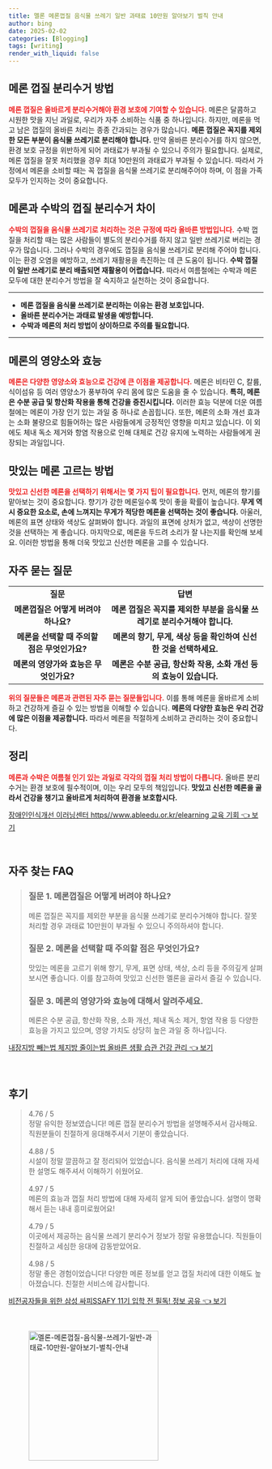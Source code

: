 ```yaml
---
title: 멜론 메론껍질 음식물 쓰레기 일반 과태료 10만원 알아보기 벌칙 안내
author: bing
date: 2025-02-02
categories: [Blogging]
tags: [writing]
render_with_liquid: false
---
```



<h2 id='메론껍질분리수거방법'>메론 껍질 분리수거 방법</h2>

<p><b><span style="color: #ee2323;">메론 껍질은 올바르게 분리수거해야 환경 보호에 기여할 수 있습니다.</span></b> 메론은 달콤하고 시원한 맛을 지닌 과일로, 우리가 자주 소비하는 식품 중 하나입니다. 하지만, 메론을 먹고 남은 껍질의 올바른 처리는 종종 간과되는 경우가 많습니다. <b>메론 껍질은 꼭지를 제외한 모든 부분이 음식물 쓰레기로 분리해야 합니다.</b> 만약 올바른 분리수거를 하지 않으면, 환경 보호 규정을 위반하게 되어 과태료가 부과될 수 있으니 주의가 필요합니다. 실제로, 메론 껍질을 잘못 처리했을 경우 최대 10만원의 과태료가 부과될 수 있습니다. 따라서 가정에서 메론을 소비할 때는 꼭 껍질을 음식물 쓰레기로 분리해주어야 하며, 이 점을 가족 모두가 인지하는 것이 중요합니다.</p>

<h2 id='메론과수박의차이'>메론과 수박의 껍질 분리수거 차이</h2>

<p><b><span style="color: #ee2323;">수박의 껍질을 음식물 쓰레기로 처리하는 것은 규정에 따라 올바른 방법입니다.</span></b> 수박 껍질을 처리할 때는 많은 사람들이 별도의 분리수거를 하지 않고 일반 쓰레기로 버리는 경우가 많습니다. 그러나 수박의 경우에도 껍질을 음식물 쓰레기로 분리해 주어야 합니다. 이는 환경 오염을 예방하고, 쓰레기 재활용을 촉진하는 데 큰 도움이 됩니다. <b>수박 껍질이 일반 쓰레기로 분리 배출되면 재활용이 어렵습니다.</b> 따라서 여름철에는 수박과 메론 모두에 대한 분리수거 방법을 잘 숙지하고 실천하는 것이 중요합니다.</p>

<hr />

<ul>
    <li><b>메론 껍질을 음식물 쓰레기로 분리하는 이유는 환경 보호입니다.</b></li>
    <li><b>올바른 분리수거는 과태료 발생을 예방합니다.</b></li>
    <li><b>수박과 메론의 처리 방법이 상이하므로 주의를 필요합니다.</b></li>
</ul>

<hr />

<h2 id='메론의영양소와효능'>메론의 영양소와 효능</h2>

<p><b><span style="color: #ee2323;">메론은 다양한 영양소와 효능으로 건강에 큰 이점을 제공합니다.</span></b> 메론은 비타민 C, 칼륨, 식이섬유 등 여러 영양소가 풍부하여 우리 몸에 많은 도움을 줄 수 있습니다. <b>특히, 메론은 수분 공급 및 항산화 작용을 통해 건강을 증진시킵니다.</b> 이러한 효능 덕분에 더운 여름철에는 메론이 가장 인기 있는 과일 중 하나로 손꼽힙니다. 또한, 메론의 소화 개선 효과는 소화 불량으로 힘들어하는 많은 사람들에게 긍정적인 영향을 미치고 있습니다. 이 외에도 체내 독소 제거와 항염 작용으로 인해 대체로 건강 유지에 노력하는 사람들에게 권장되는 과일입니다.</p>

<h2 id='메론고르는방법'>맛있는 메론 고르는 방법</h2>

<p><b><span style="color: #ee2323;">맛있고 신선한 메론을 선택하기 위해서는 몇 가지 팁이 필요합니다.</span></b> 먼저, 메론의 향기를 맡아보는 것이 중요합니다. 향기가 강한 메론일수록 맛이 좋을 확률이 높습니다. <b>무게 역시 중요한 요소로, 손에 느껴지는 무게가 적당한 메론을 선택하는 것이 좋습니다.</b> 아울러, 메론의 표면 상태와 색상도 살펴봐야 합니다. 과일의 표면에 상처가 없고, 색상이 선명한 것을 선택하는 게 좋습니다. 마지막으로, 메론을 두드려 소리가 잘 나는지를 확인해 보세요. 이러한 방법을 통해 더욱 맛있고 신선한 메론을 고를 수 있습니다.</p>

<h2 id='자주묻는질문'>자주 묻는 질문</h2>

<table>
    <tr>
        <td style="text-align: center; height: 17px;"><b>질문</b></td>
        <td style="text-align: center; height: 17px;"><b>답변</b></td>
    </tr>
    <tr>
        <td style="text-align: center; height: 17px;"><b>메론껍질은 어떻게 버려야 하나요?</b></td>
        <td style="text-align: center; height: 17px;"><b>메론 껍질은 꼭지를 제외한 부분을 음식물 쓰레기로 분리수거해야 합니다.</b></td>
    </tr>
    <tr>
        <td style="text-align: center; height: 17px;"><b>메론을 선택할 때 주의할 점은 무엇인가요?</b></td>
        <td style="text-align: center; height: 17px;"><b>메론의 향기, 무게, 색상 등을 확인하여 신선한 것을 선택하세요.</b></td>
    </tr>
    <tr>
        <td style="text-align: center; height: 17px;"><b>메론의 영양가와 효능은 무엇인가요?</b></td>
        <td style="text-align: center; height: 17px;"><b>메론은 수분 공급, 항산화 작용, 소화 개선 등의 효능이 있습니다.</b></td>
    </tr>
</table>

<p><b><span style="color: #ee2323;">위의 질문들은 메론과 관련된 자주 묻는 질문들입니다.</span></b> 이를 통해 메론을 올바르게 소비하고 건강하게 즐길 수 있는 방법을 이해할 수 있습니다. <b>메론의 다양한 효능은 우리 건강에 많은 이점을 제공합니다.</b> 따라서 메론을 적절하게 소비하고 관리하는 것이 중요합니다.</p>

<h2 id='정리'>정리</h2>

<p><b><span style="color: #ee2323;">메론과 수박은 여름철 인기 있는 과일로 각각의 껍질 처리 방법이 다릅니다.</span></b> 올바른 분리수거는 환경 보호에 필수적이며, 이는 우리 모두의 책임입니다. <b>맛있고 신선한 메론을 골라서 건강을 챙기고 올바르게 처리하여 환경을 보호합시다.</b></p>


<p><a class="click-button" title="장애인인식개선 이러닝센터 https//www.ableedu.or.kr/elearning 교육 기회" href="https://adkhouse.github.io/posts/%EC%9E%A5%EC%95%A0%EC%9D%B8%EC%9D%B8%EC%8B%9D%EA%B0%9C%EC%84%A0-%EC%9D%B4%EB%9F%AC%EB%8B%9D%EC%84%BC%ED%84%B0-httpswww.ableedu.or.krelearning-%EA%B5%90%EC%9C%A1-%EA%B8%B0%ED%9A%8C/" rel="dofollow">장애인인식개선 이러닝센터 https//www.ableedu.or.kr/elearning 교육 기회 👈 보기</a></p><br>
<h2 id='자주_찾는_FAQ'>자주 찾는 FAQ</h2>
<div itemscope="" itemtype="https://schema.org/FAQPage"> 
<blockquote> 
<div itemscope="" itemprop="mainEntity" itemtype="https://schema.org/Question"> 
<h3 itemprop="name">질문 1. 메론껍질은 어떻게 버려야 하나요?</h3> 
<div itemscope="" itemprop="acceptedAnswer" itemtype="https://schema.org/Answer"> 
<span itemprop="text"> 
<p>메론 껍질은 꼭지를 제외한 부분을 음식물 쓰레기로 분리수거해야 합니다. 잘못 처리할 경우 과태료 10만원이 부과될 수 있으니 주의하셔야 합니다.</p> 
</span> 
</div> 
</div> 

<div itemscope="" itemprop="mainEntity" itemtype="https://schema.org/Question"> 
<h3 itemprop="name">질문 2. 메론을 선택할 때 주의할 점은 무엇인가요?</h3> 
<div itemscope="" itemprop="acceptedAnswer" itemtype="https://schema.org/Answer"> 
<span itemprop="text"> 
<p>맛있는 메론을 고르기 위해 향기, 무게, 표면 상태, 색상, 소리 등을 주의깊게 살펴보시면 좋습니다. 이를 참고하여 맛있고 신선한 멜론을 골라서 즐길 수 있습니다.</p> 
</span> 
</div> 
</div> 

<div itemscope="" itemprop="mainEntity" itemtype="https://schema.org/Question"> 
<h3 itemprop="name">질문 3. 메론의 영양가와 효능에 대해서 알려주세요.</h3> 
<div itemscope="" itemprop="acceptedAnswer" itemtype="https://schema.org/Answer"> 
<span itemprop="text"> 
<p>메론은 수분 공급, 항산화 작용, 소화 개선, 체내 독소 제거, 항염 작용 등 다양한 효능을 가지고 있으며, 영양 가치도 상당히 높은 과일 중 하나입니다.</p> 
</span> 
</div> 
</div> 
</blockquote> 
</div> 
<p><a class="click-button" title="내장지방 빼는법 체지방 줄이는법 올바른 생활 습관 건강 관리" href="https://adkhouse.github.io/posts/%EB%82%B4%EC%9E%A5%EC%A7%80%EB%B0%A9-%EB%B9%BC%EB%8A%94%EB%B2%95-%EC%B2%B4%EC%A7%80%EB%B0%A9-%EC%A4%84%EC%9D%B4%EB%8A%94%EB%B2%95-%EC%98%AC%EB%B0%94%EB%A5%B8-%EC%83%9D%ED%99%9C-%EC%8A%B5%EA%B4%80-%EA%B1%B4%EA%B0%95-%EA%B4%80%EB%A6%AC/" rel="dofollow">내장지방 빼는법 체지방 줄이는법 올바른 생활 습관 건강 관리 👈 보기</a></p><br>
<h2 id='후기'>후기</h2>
<div itemscope itemtype="https://schema.org/Product">
  <blockquote>
  <div itemprop="review" itemscope itemtype="https://schema.org/Review">
      <div itemprop="reviewRating" itemscope itemtype="https://schema.org/Rating"> <span itemprop="ratingValue">4.76</span> / <span itemprop="bestRating">5</span> </div>
      <span itemprop="reviewBody">정말 유익한 정보였습니다! 메론 껍질 분리수거 방법을 설명해주셔서 감사해요. 직원분들이 친절하게 응대해주셔서 기분이 좋았습니다.</span>
  </div>
  <br>
  <div itemprop="review" itemscope itemtype="https://schema.org/Review">
      <div itemprop="reviewRating" itemscope itemtype="https://schema.org/Rating"> <span itemprop="ratingValue">4.88</span> / <span itemprop="bestRating">5</span> </div>
      <span itemprop="reviewBody">시설이 정말 깔끔하고 잘 정리되어 있었습니다. 음식물 쓰레기 처리에 대해 자세한 설명도 해주셔서 이해하기 쉬웠어요.</span>
  </div>
  <br>
  <div itemprop="review" itemscope itemtype="https://schema.org/Review">
      <div itemprop="reviewRating" itemscope itemtype="https://schema.org/Rating"> <span itemprop="ratingValue">4.97</span> / <span itemprop="bestRating">5</span> </div>
      <span itemprop="reviewBody">메론의 효능과 껍질 처리 방법에 대해 자세히 알게 되어 좋았습니다. 설명이 명확해서 듣는 내내 흥미로웠어요!</span>
  </div>
  <br>
  <div itemprop="review" itemscope itemtype="https://schema.org/Review">
      <div itemprop="reviewRating" itemscope itemtype="https://schema.org/Rating"> <span itemprop="ratingValue">4.79</span> / <span itemprop="bestRating">5</span> </div>
      <span itemprop="reviewBody">이곳에서 제공하는 음식물 쓰레기 분리수거 정보가 정말 유용했습니다. 직원들이 친절하고 세심한 응대에 감동받았어요.</span>
  </div>
  <br>
  <div itemprop="review" itemscope itemtype="https://schema.org/Review">
      <div itemprop="reviewRating" itemscope itemtype="https://schema.org/Rating"> <span itemprop="ratingValue">4.98</span> / <span itemprop="bestRating">5</span> </div>
      <span itemprop="reviewBody">정말 좋은 경험이었습니다! 다양한 메론 정보를 얻고 껍질 처리에 대한 이해도 높아졌습니다. 친절한 서비스에 감사합니다.</span>
  </div>
  </blockquote>
</div>
<p><a class="click-button" title="비전공자들을 위한 삼성 싸피SSAFY 11기 입학 전 필독! 정보 공유" href="https://adkhouse.github.io/posts/%EB%B9%84%EC%A0%84%EA%B3%B5%EC%9E%90%EB%93%A4%EC%9D%84-%EC%9C%84%ED%95%9C-%EC%82%BC%EC%84%B1-%EC%8B%B8%ED%94%BCSSAFY-11%EA%B8%B0-%EC%9E%85%ED%95%99-%EC%A0%84-%ED%95%84%EB%8F%85!-%EC%A0%95%EB%B3%B4-%EA%B3%B5%EC%9C%A0/" rel="dofollow">비전공자들을 위한 삼성 싸피SSAFY 11기 입학 전 필독! 정보 공유 👈 보기</a></p><br>
<figure class="image"><img src="https://adkhouse.github.io/assets/img/thumbnail/멜론-메론껍질-음식물-쓰레기-일반-과태료-10만원-알아보기-벌칙-안내.webp" alt="멜론-메론껍질-음식물-쓰레기-일반-과태료-10만원-알아보기-벌칙-안내" width="256" height="256"></figure>